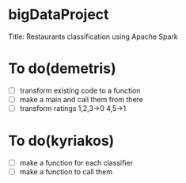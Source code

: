 # bigDataProject

Title: Restaurants classification using Apache Spark
# To do(demetris)

-[ ] transform existing code to a function
-[ ] make a main and call them from there
-[ ] transform ratings 1,2,3->0 4,5->1

# To do(kyriakos)
-[ ] make a function for each classifier
-[ ] make a function to call them
